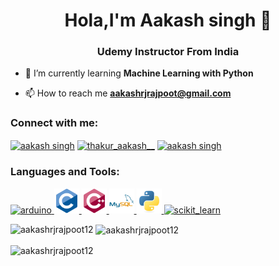 <h1 align="center">Hola,I'm Aakash singh 👋</h1>
<h3 align="center">Udemy Instructor From India</h3>

- 🌱 I’m currently learning **Machine Learning with Python**

- 📫 How to reach me **aakashrjrajpoot@gmail.com**

<h3 align="left">Connect with me:</h3>
<p align="left">
<a href="https://linkedin.com/in/aakash singh" target="blank"><img align="center" src="https://raw.githubusercontent.com/rahuldkjain/github-profile-readme-generator/master/src/images/icons/Social/linked-in-alt.svg" alt="aakash singh" height="30" width="40" /></a>
<a href="https://instagram.com/thakur_aakash__" target="blank"><img align="center" src="https://raw.githubusercontent.com/rahuldkjain/github-profile-readme-generator/master/src/images/icons/Social/instagram.svg" alt="thakur_aakash__" height="30" width="40" /></a>
<a href="https://www.hackerrank.com/aakash singh" target="blank"><img align="center" src="https://raw.githubusercontent.com/rahuldkjain/github-profile-readme-generator/master/src/images/icons/Social/hackerrank.svg" alt="aakash singh" height="30" width="40" /></a>
</p>

<h3 align="left">Languages and Tools:</h3>
<p align="left"> <a href="https://www.arduino.cc/" target="_blank"> <img src="https://cdn.worldvectorlogo.com/logos/arduino-1.svg" alt="arduino" width="40" height="40"/> </a> <a href="https://www.cprogramming.com/" target="_blank"> <img src="https://raw.githubusercontent.com/devicons/devicon/master/icons/c/c-original.svg" alt="c" width="40" height="40"/> </a> <a href="https://www.w3schools.com/cpp/" target="_blank"> <img src="https://raw.githubusercontent.com/devicons/devicon/master/icons/cplusplus/cplusplus-original.svg" alt="cplusplus" width="40" height="40"/> </a> <a href="https://www.mysql.com/" target="_blank"> <img src="https://raw.githubusercontent.com/devicons/devicon/master/icons/mysql/mysql-original-wordmark.svg" alt="mysql" width="40" height="40"/> </a> <a href="https://www.python.org" target="_blank"> <img src="https://raw.githubusercontent.com/devicons/devicon/master/icons/python/python-original.svg" alt="python" width="40" height="40"/> </a> <a href="https://scikit-learn.org/" target="_blank"> <img src="https://upload.wikimedia.org/wikipedia/commons/0/05/Scikit_learn_logo_small.svg" alt="scikit_learn" width="40" height="40"/> </a> </p>

<p><img align="left" src="https://github-readme-stats.vercel.app/api/top-langs?username=aakashrjrajpoot12&show_icons=true&locale=en&layout=compact" alt="aakashrjrajpoot12" /></p>

<p>&nbsp;<img align="center" src="https://github-readme-stats.vercel.app/api?username=aakashrjrajpoot12&show_icons=true&locale=en" alt="aakashrjrajpoot12" /></p>

<p><img align="center" src="https://github-readme-streak-stats.herokuapp.com/?user=aakashrjrajpoot12&" alt="aakashrjrajpoot12" /></p>
